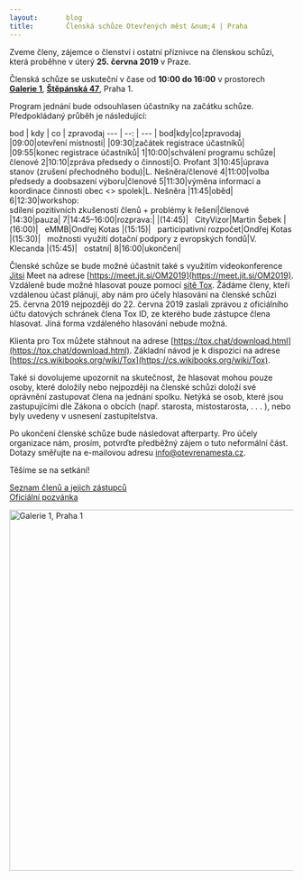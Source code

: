 ```yaml
---
layout:       blog
title:        Členská schůze Otevřených měst &num;4 | Praha
---
```

Zveme členy, zájemce o členství i ostatní příznivce na členskou schůzi, která proběhne v&nbsp;úterý&nbsp;**25.&nbsp;června&nbsp;2019** v Praze.

Členská schůze se uskuteční v čase od **10:00 do 16:00** v prostorech **[Galerie 1](https://www.praha1.cz/kultura/galerie-1/)**, **[Štěpánská 47](https://www.openstreetmap.org/?mlat=50.07966&mlon=14.42564#map=17/50.07967/14.42564&layers=N)**, Praha 1.

Program jednání bude odsouhlasen účastníky na začátku schůze. Předpokládaný průběh je následující:

bod | kdy | co | zpravodaj
--- | --: | --- |
bod|kdy|co|zpravodaj
|09:00|otevření místnosti|
|09:30|začátek registrace účastníků|
|09:55|konec registrace účastníků|
1|10:00|schválení programu schůze|členové
2|10:10|zpráva předsedy o činnosti|O. Profant
3|10:45|úprava stanov (zrušení přechodného bodu)|L. Nešněra/členové
4|11:00|volba předsedy a doobsazení výboru|členové
5|11:30|výměna informací a koordinace činnosti obec <> spolek|L. Nešněra
|11:45|oběd|
6|12:30|workshop:<br>sdílení pozitivních zkušeností členů + problémy k řešení|členové
|14:30|pauza|
7|14:45–16:00|rozprava:|
|(14:45)|&nbsp;&nbsp;&nbsp;CityVizor|Martin Šebek
|(16:00)|&nbsp;&nbsp;&nbsp;eMMB|Ondřej Kotas
|(15:15)|&nbsp;&nbsp;&nbsp;participativní rozpočet|Ondřej Kotas
|(15:30)|&nbsp;&nbsp;&nbsp;možnosti využití dotační podpory z evropských fondů|V. Klecanda
|(15:45)|&nbsp;&nbsp;&nbsp;ostatní|
8|16:00|ukončení|

Členské schůze se bude možné účastnit také s využitím videokonference [Jitsi](https://en.wikipedia.org/wiki/Jitsi) Meet na adrese [https://meet.jit.si/OM2019](https://meet.jit.si/OM2019). Vzdáleně bude možné hlasovat pouze pomocí [sítě Tox](https://cs.wikipedia.org/wiki/Tox). Žádáme členy, kteří vzdálenou účast plánují, aby nám pro účely hlasování na členské schůzi 25. června 2019 nejpozději do 22. června 2019 zaslali zprávou z oficiálního účtu datových schránek člena Tox ID, ze kterého bude zástupce člena hlasovat. Jiná forma vzdáleného hlasování nebude možná.

Klienta pro Tox můžete stáhnout na adrese [https://tox.chat/download.html](https://tox.chat/download.html).
Základní návod je k dispozici na adrese [https://cs.wikibooks.org/wiki/Tox](https://cs.wikibooks.org/wiki/Tox).

Také si dovolujeme upozornit na skutečnost, že hlasovat mohou pouze osoby, které doložily nebo nejpozději na členské schůzi doloží své oprávnění zastupovat člena na jednání spolku. Netýká se osob, které jsou zastupujícími dle Zákona o obcích (např. starosta, místostarosta, . . . ), nebo byly uvedeny v usnesení zastupitelstva.

Po ukončení členské schůze bude následovat afterparty. Pro účely organizace nám, prosím, potvrďte předběžný zájem o tuto neformální část. Dotazy směřujte na e-mailovou adresu  [info@otevrenamesta.cz](mailto:info@otevrenamesta.cz).

Těšíme se na setkání!



[Seznam členů a jejich zástupců](http://www.otevrenamesta.cz/clenstvi/#Seznam_členů)<br />
[Oficiální pozvánka](https://gitlab.com/otevrenamesta/documents/blob/master/schuze/2019_06_25/clenska_schuze-2019_06_25-pozvanka.pdf)


<p><img width="640" alt="Galerie 1, Praha 1" src="https://www.praha1.cz/app/uploads/2019/04/Galerie-768x512.jpg"></p>